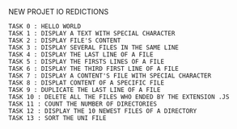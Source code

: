 NEW PROJET IO REDICTIONS


	TASK 0 : HELLO WORLD
	TASK 1 : DISPLAY A TEXT WITH SPECIAL CHARACTER
	TASK 2 : DISPLAY FILE'S CONTENT
	TASK 3 : DISPLAY SEVERAL FILES IN THE SAME LINE	
	TASK 4 : DISPLAY THE LAST LINE OF A FILE
	TASK 5 : DISPLAY THE FIRSTS LINES OF A FILE
	TASK 6 : DISPLAY THE THIRD FIRST LINE OF A FILE
	TASK 7 : DISPLAY A CONTENT'S FILE WITH SPECIAL CHARACTER
	TASK 8 : DISPLAT CONTENT OF A SPECIFIC FILE
	TASK 9 : DUPLICATE THE LAST LINE OF A FILE
	TASK 10 : DELETE ALL THE FILES WHO ENDED BY THE EXTENSION .JS
	TASK 11 : COUNT THE NUMBER OF DIRECTORIES
	TASK 12 : DISPLAY THE 10 NEWEST FILES OF A DIRECTORY
	TASK 13 : SORT THE UNI FILE 
